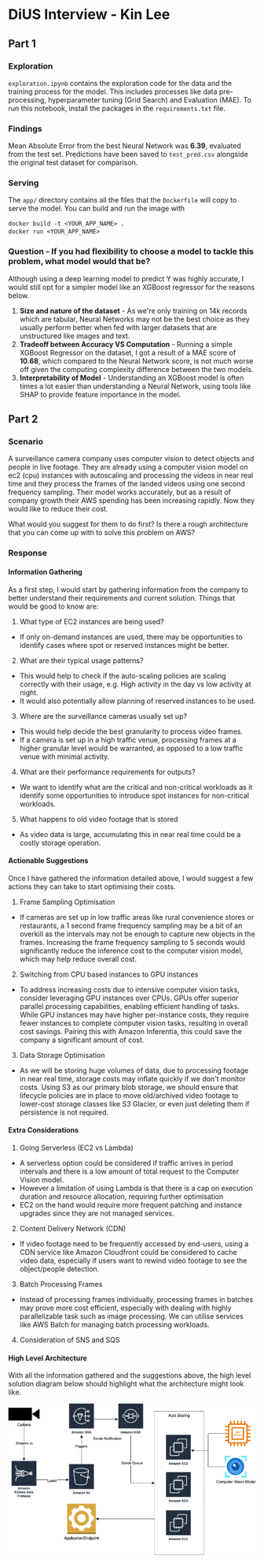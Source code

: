 # DiUS Interview - Kin Lee

## Part 1
### Exploration 
`exploration.ipynb` contains the exploration code for the data and the training process for the model. This includes processes like data pre-processing, hyperparameter tuning (Grid Search) and Evaluation (MAE). To run this notebook, install the packages in the `requirements.txt` file.
### Findings
Mean Absolute Error from the best Neural Network was **6.39**, evaluated from the test set. Predictions have been saved to `test_pred.csv` alongside the original test dataset for comparison.
### Serving
The `app/` directory contains all the files that the `Dockerfile` will copy to serve the model. You can build and run the image with 
```
docker build -t <YOUR_APP_NAME> .
docker run <YOUR_APP_NAME>
```
### Question - If you had flexibility to choose a model to tackle this problem, what model would that be?
Although using a deep learning model to predict Y was highly accurate, I would still opt for a simpler model like an XGBoost regressor for the reasons below.

1. **Size and nature of the dataset** - As we're only training on 14k  records which are tabular, Neural Networks may not be the best choice as they usually perform better when fed with larger datasets that are unstructured like images and text.
2. **Tradeoff between Accuracy VS Computation** - Running a simple XGBoost Regressor on the dataset, I got a result of a MAE score of **10.68**, which compared to the Neural Network score, is not much worse off given the computing complexity difference between the two models. 
3. **Interpretability of Model** - Understanding an XGBoost model is often times a lot easier than understanding a Neural Network, using tools like SHAP to provide feature importance in the model. 


## Part 2
### Scenario
A surveillance camera company uses computer vision to detect objects and people in live footage. They are already using a computer vision model on ec2 (cpu) instances with autoscaling and processing the videos in near real time and they process the frames of the landed videos using one second frequency sampling. Their model works accurately, but as a result of company growth their AWS spending has been increasing rapidly. Now they would like to reduce their cost.

What would you suggest for them to do first? Is there a rough architecture that you can come up with to solve this problem on AWS?

### Response
#### Information Gathering
As a first step, I would start by gathering information from the company to better understand their requirements and current solution. Things that would be good to know are:
1. What type of EC2 instances are being used?
- If only on-demand instances are used, there may be opportunities to identify cases where spot or reserved instances might be better.
2. What are their typical usage patterns? 
-  This would help to check if the auto-scaling policies are scaling correctly with their usage, e.g. High activity in the day vs low activity at night.
- It would also potentially allow planning of reserved instances to be used.
3. Where are the surveillance cameras usually set up? 
- This would help decide the best granularity to process video frames.
- If a camera is set up in a high traffic venue, processing frames at a higher granular level would be warranted, as opposed to a low traffic venue with minimal activity.
4. What are their performance requirements for outputs?
- We want to identify what are the critical and non-critical workloads as it identify some opportunities to introduce spot instances for non-critical workloads.
5. What happens to old video footage that is stored
- As video data is large, accumulating this in near real time could be a costly storage operation.

#### Actionable Suggestions
Once I have gathered the information detailed above, I would suggest a few actions they can take to start optimising their costs.

1. Frame Sampling Optimisation
-  If cameras are set up in low traffic areas like rural convenience stores or restaurants, a 1 second frame frequency sampling may be a bit of an overkill as the intervals may not be enough to capture new objects in the frames.  Increasing the frame frequency sampling to 5 seconds would significantly reduce the inference cost to the computer vision model, which may help reduce overall cost.
2. Switching from CPU based instances to GPU instances
- To address increasing costs due to intensive computer vision tasks, consider leveraging GPU instances over CPUs. GPUs offer superior parallel processing capabilities, enabling efficient handling of tasks. While GPU instances may have higher per-instance costs, they require fewer instances to complete computer vision tasks, resulting in overall cost savings. Pairing this with Amazon Inferentia, this could save the company a significant amount of cost.
3. Data Storage Optimisation
- As we will be storing huge volumes of data, due to processing footage in near real time, storage costs may inflate quickly if we don't monitor costs. Using S3 as our primary blob storage, we should ensure that lifecycle policies are in place to move old/archived video footage to lower-cost storage classes like S3 Glacier, or even just deleting them if persistence is not required.

#### Extra Considerations
1. Going Serverless (EC2 vs Lambda)
- A serverless option could be considered if traffic arrives in period intervals and there is a low amount of total request to the Computer Vision model.
- However a limitation of using Lambda is that there is a cap on execution duration and resource allocation, requiring further optimisation
- EC2 on the hand would require more frequent patching and instance upgrades since they are not managed services.
2. Content Delivery Network (CDN)
- If video footage need to be frequently accessed by end-users, using a CDN service like Amazon Cloudfront could be considered to cache video data, especially if users want to rewind video footage to see the object/people detection.
3. Batch Processing Frames
- Instead of processing frames individually, processing frames in batches may prove more cost efficient, especially with dealing with highly parallelizable task such as image processing. We can utilise services like AWS Batch for managing batch processing workloads.
4. Consideration of SNS and SQS

#### High Level Architecture
With all the information gathered and the suggestions above, the high level solution diagram below should highlight what the architecture might look like.

![HLA](HLA.png)
